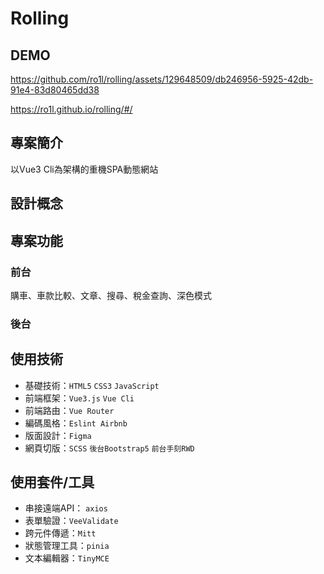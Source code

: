 # Rolling 

## DEMO


https://github.com/ro1l/rolling/assets/129648509/db246956-5925-42db-91e4-83d80465dd38




https://ro1l.github.io/rolling/#/

## 專案簡介
以Vue3 Cli為架構的重機SPA動態網站

## 設計概念

## 專案功能
### 前台
購車、車款比較、文章、搜尋、稅金查詢、深色模式
### 後台

## 使用技術
- 基礎技術：`HTML5` `CSS3` `JavaScript`  
- 前端框架：`Vue3.js` `Vue Cli`  
- 前端路由：`Vue Router`  
- 編碼風格：`Eslint Airbnb`  
- 版面設計：`Figma`  
- 網頁切版：`SCSS` `後台Bootstrap5` `前台手刻RWD`  


## 使用套件/工具
- 串接遠端API： `axios`  
- 表單驗證：`VeeValidate`  
- 跨元件傳遞：`Mitt`  
- 狀態管理工具：`pinia`  
- 文本編輯器：`TinyMCE`  

<!-- ## 專案設置
```
npm install
``` -->

<!-- ### Compiles and hot-reloads for development
```
npm run serve
```

### Compiles and minifies for production
```
npm run build
```

### Lints and fixes files
```
npm run lint
``` -->
